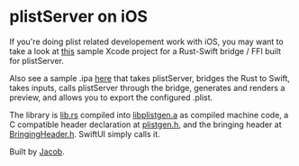 # plistServer on iOS
If you're doing plist related developement work with iOS, you may want to take a look at [this](plistServer.xcodeproj) sample Xcode project for a Rust-Swift bridge / FFI built for plistServer.

Also see a sample .ipa [here](Payload.ipa) that takes plistServer, bridges the Rust to Swift, takes inputs, calls plistServer through the bridge, generates and renders a preview, and allows you to export the configured .plist.

The library is [lib.rs](lib.rs) compiled into [libplistgen.a](libplistgen.a) as compiled machine code, a C compatible header declaration at [plistgen.h](plistgen.h), and the bringing header at [BringingHeader.h](bringingheader.h).
SwiftUI simply calls it.

Built by [Jacob](https://github.com/jacobprezant).
